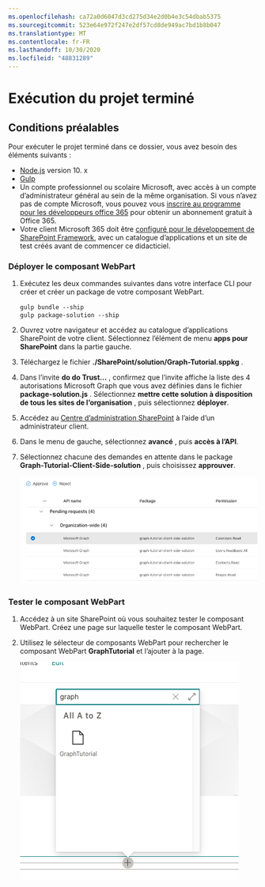 ```yaml
---
ms.openlocfilehash: ca72a0d6047d3cd275d34e2d0b4e3c54dbab5375
ms.sourcegitcommit: 523e64e972f247e2df57cd8de949ac7bd1b8b047
ms.translationtype: MT
ms.contentlocale: fr-FR
ms.lasthandoff: 10/30/2020
ms.locfileid: "48831289"
---
```

# <a name="how-to-run-the-completed-project"></a>Exécution du projet terminé

## <a name="prerequisites"></a>Conditions préalables

Pour exécuter le projet terminé dans ce dossier, vous avez besoin des éléments suivants :

- [Node.js](https://nodejs.org/en/download/releases/) version 10. x
- [Gulp](https://gulpjs.com/)
- Un compte professionnel ou scolaire Microsoft, avec accès à un compte d’administrateur général au sein de la même organisation. Si vous n’avez pas de compte Microsoft, vous pouvez vous [inscrire au programme pour les développeurs office 365](https://developer.microsoft.com/office/dev-program) pour obtenir un abonnement gratuit à Office 365.
- Votre client Microsoft 365 doit être [configuré pour le développement de SharePoint Framework](https://docs.microsoft.com/sharepoint/dev/spfx/set-up-your-developer-tenant), avec un catalogue d’applications et un site de test créés avant de commencer ce didacticiel.

### <a name="deploy-the-web-part"></a>Déployer le composant WebPart

1. Exécutez les deux commandes suivantes dans votre interface CLI pour créer et créer un package de votre composant WebPart.

    ```Shell
    gulp bundle --ship
    gulp package-solution --ship
    ```

1. Ouvrez votre navigateur et accédez au catalogue d’applications SharePoint de votre client. Sélectionnez l’élément de menu **apps pour SharePoint** dans la partie gauche.

1. Téléchargez le fichier **./SharePoint/solution/Graph-Tutorial.sppkg** .

1. Dans l’invite **do do Trust...** , confirmez que l’invite affiche la liste des 4 autorisations Microsoft Graph que vous avez définies dans le fichier **package-solution.js** . Sélectionnez **mettre cette solution à disposition de tous les sites de l’organisation** , puis sélectionnez **déployer**.

1. Accédez au [Centre d’administration SharePoint](https://admin.microsoft.com/sharepoint?page=classicfeatures&modern=true) à l’aide d’un administrateur client.

1. Dans le menu de gauche, sélectionnez **avancé** , puis **accès à l’API**.

1. Sélectionnez chacune des demandes en attente dans le package **Graph-Tutorial-Client-Side-solution** , puis choisissez **approuver**.

    ![Capture d’écran de la page d’accès à l’API du centre d’administration SharePoint](../tutorial/images/api-access.png)

### <a name="test-the-web-part"></a>Tester le composant WebPart

1. Accédez à un site SharePoint où vous souhaitez tester le composant WebPart. Créez une page sur laquelle tester le composant WebPart.

1. Utilisez le sélecteur de composants WebPart pour rechercher le composant WebPart **GraphTutorial** et l’ajouter à la page.

    ![Capture d’écran du composant WebPart GraphTutorial dans le sélecteur de composants WebPart](../tutorial/images/add-web-part.png)
